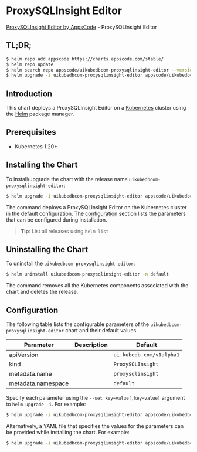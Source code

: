 # ProxySQLInsight Editor

[ProxySQLInsight Editor by AppsCode](https://appscode.com) - ProxySQLInsight Editor

## TL;DR;

```bash
$ helm repo add appscode https://charts.appscode.com/stable/
$ helm repo update
$ helm search repo appscode/uikubedbcom-proxysqlinsight-editor --version=v0.16.0
$ helm upgrade -i uikubedbcom-proxysqlinsight-editor appscode/uikubedbcom-proxysqlinsight-editor -n default --create-namespace --version=v0.16.0
```

## Introduction

This chart deploys a ProxySQLInsight Editor on a [Kubernetes](http://kubernetes.io) cluster using the [Helm](https://helm.sh) package manager.

## Prerequisites

- Kubernetes 1.20+

## Installing the Chart

To install/upgrade the chart with the release name `uikubedbcom-proxysqlinsight-editor`:

```bash
$ helm upgrade -i uikubedbcom-proxysqlinsight-editor appscode/uikubedbcom-proxysqlinsight-editor -n default --create-namespace --version=v0.16.0
```

The command deploys a ProxySQLInsight Editor on the Kubernetes cluster in the default configuration. The [configuration](#configuration) section lists the parameters that can be configured during installation.

> **Tip**: List all releases using `helm list`

## Uninstalling the Chart

To uninstall the `uikubedbcom-proxysqlinsight-editor`:

```bash
$ helm uninstall uikubedbcom-proxysqlinsight-editor -n default
```

The command removes all the Kubernetes components associated with the chart and deletes the release.

## Configuration

The following table lists the configurable parameters of the `uikubedbcom-proxysqlinsight-editor` chart and their default values.

|     Parameter      | Description |               Default               |
|--------------------|-------------|-------------------------------------|
| apiVersion         |             | <code>ui.kubedb.com/v1alpha1</code> |
| kind               |             | <code>ProxySQLInsight</code>        |
| metadata.name      |             | <code>proxysqlinsight</code>        |
| metadata.namespace |             | <code>default</code>                |


Specify each parameter using the `--set key=value[,key=value]` argument to `helm upgrade -i`. For example:

```bash
$ helm upgrade -i uikubedbcom-proxysqlinsight-editor appscode/uikubedbcom-proxysqlinsight-editor -n default --create-namespace --version=v0.16.0 --set apiVersion=ui.kubedb.com/v1alpha1
```

Alternatively, a YAML file that specifies the values for the parameters can be provided while
installing the chart. For example:

```bash
$ helm upgrade -i uikubedbcom-proxysqlinsight-editor appscode/uikubedbcom-proxysqlinsight-editor -n default --create-namespace --version=v0.16.0 --values values.yaml
```
